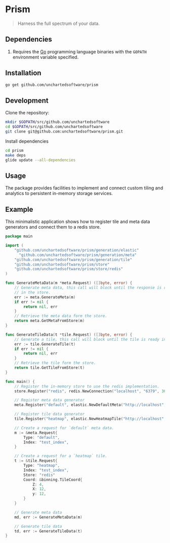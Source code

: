 # Prism

>Harness the full spectrum of your data.

## Dependencies

1. Requires the [Go](https://golang.org/) programming language binaries with the `GOPATH` environment variable specified.

## Installation

```bash
go get github.com/unchartedsoftware/prism
```

## Development

Clone the repository:

```bash
mkdir $GOPATH/src/github.com/unchartedsoftware
cd $GOPATH/src/github.com/unchartedsoftware
git clone git@github.com:unchartedsoftware/prism.git
```

Install dependencies

```bash
cd prism
make deps
glide update --all-dependencies 
```

## Usage

The package provides facilities to implement and connect custom tiling and analytics to persistent in-memory storage services.

## Example

This minimalistic application shows how to register tile and meta data generators and connect them to a redis store.

```go
package main

import (
    "github.com/unchartedsoftware/prism/generation/elastic"
	  "github.com/unchartedsoftware/prism/generation/meta"
    "github.com/unchartedsoftware/prism/generation/tile"
    "github.com/unchartedsoftware/prism/store"
    "github.com/unchartedsoftware/prism/store/redis"
)

func GenerateMetaData(m *meta.Request) ([]byte, error) {
    // Generate meta data, this call will block until the response is ready
    // in the store.
    err := meta.GenerateMeta(m)
    if err != nil {
    	return nil, err
    }
    // Retrieve the meta data form the store.
    return meta.GetMetaFromStore(m)
}

func GenerateTileData(t *tile.Request) ([]byte, error) {
    // Generate a tile, this call will block until the tile is ready in the store.
    err := tile.GenerateTile(t)
    if err != nil {
    	return nil, err
    }
    // Retrieve the tile form the store.
    return tile.GetTileFromStore(t)
}

func main() {
    // Register the in-memory store to use the redis implementation.
    store.Register("redis", redis.NewConnection("localhost", "6379", 3600))

    // Register meta data generator
    meta.Register("default", elastic.NewDefaultMeta("http://localhost", "9200"))

    // Register tile data generator
    tile.Register("heatmap", elastic.NewHeatmapTile("http://localhost", "9200"))

    // Create a request for `default` meta data.
    m := &meta.Request{
        Type: "default",
        Index: "test_index",
    }

    // Create a request for a `heatmap` tile.
    t := &tile.Request{
        Type: "heatmap",
        Index: "test_index",
        Store: "redis"
        Coord: &binning.TileCoord{
            Z: 4,
            X: 12,
            y: 12,
        }
    }

    // Generate meta data
    md, err := GenerateMetaData(m)

    // Generate tile data
    td, err := GenerateTileData(t)
}
```
